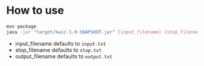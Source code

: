 # How to use
```bash
mvn package
java -jar "target/kwic-1.0-SNAPSHOT.jar" [input_filename] [stop_filename] [output_filename]
```  
* input_filename defaults to `input.txt`  
* stop_filename defaults to `stop.txt`  
* output_filename defaults to `output.txt`  